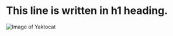 # <h1> This line is written in h1 heading.</h1>
![Image of Yaktocat](https://octodex.github.com/images/yaktocat.png)
